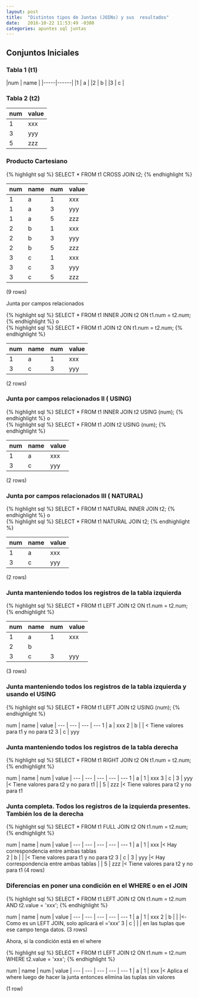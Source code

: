 ```yaml
---
layout: post
title:  "Distintos tipos de Juntas (JOINs) y sus  resultados"
date:   2016-10-22 11:53:49 -0300
categories: apuntes sql juntas
---
```


## Conjuntos Iniciales 
 
### Tabla 1 (t1) 
 
|num  | name ­­­­|­­­­­­
|-----|------| 
|1	| a |
|2	| b |
|3	| c |
 

### Tabla 2 (t2) 

num  | value 
--- | ---
 1 | xxx 
 3 | yyy 
 5 | zzz 
 
 
### Producto Cartesiano 

{% highlight sql %}
SELECT * FROM t1 CROSS JOIN t2;
{% endhighlight %}

 
 num | name | num | value 
 --- | --- | --- | ---
   1 | a    |   1 | xxx 
   1 | a    |   3 | yyy 
1	| a    |   5 | zzz 
2	| b    |   1 | xxx 
   2 | b    |   3 | yyy 
2	| b    |   5 | zzz 
3	| c    |   1 | xxx 
   3 | c    |   3 | yyy 
   3 | c    |   5 | zzz 

(9 rows) 
 
 
Junta por campos relacionados  
 
{% highlight sql %}
SELECT * FROM t1 INNER JOIN	t2 ON t1.num = t2.num;
{% endhighlight %}
o  
{% highlight sql %}
SELECT * FROM t1 JOIN t2 ON t1.num = t2.num;
{% endhighlight %}
 
 num | name | num | value 
--- | --- | --- | ---
   1 | a    |   1 | xxx    
   3 | c    |   3 | yyy

(2 rows) 

### Junta por campos relacionados II ( USING) 
 
{% highlight sql %}
SELECT * FROM t1 INNER JOIN t2 USING (num); 
{% endhighlight %}
o  
{% highlight sql %}
SELECT * FROM t1 JOIN t2 USING (num); 
{% endhighlight %}

 num | name | value 
--- | --- | --- 
   1 | a    | xxx 
   3 | c    | yyy 

(2 rows) 

### Junta por campos relacionados III ( NATURAL) 
 
{% highlight sql %}
SELECT * FROM t1 NATURAL INNER JOIN t2; 
{% endhighlight %}
o  
{% highlight sql %}
SELECT * FROM t1 NATURAL JOIN t2; 
{% endhighlight %}
 
 num | name | value 
--- | --- | --- 
   1 | a    | xxx 
   3 | c    | yyy 

(2 rows) 

### Junta manteniendo todos los registros de la tabla izquierda 
 
{% highlight sql %}
SELECT * FROM t1 LEFT JOIN t2 ON t1.num = t2.num;
{% endhighlight %}
 
 num | name | num | value | 
--- | --- | --- | ---
1	| a    |   1 | xxx 
2	| b    |     |         | <­ Tiene valores para t1 y no para t2 
3	| c    |   3 | yyy 

(3 rows) 
 
### Junta manteniendo todos los registros de la tabla izquierda y usando el USING 
 
 
{% highlight sql %}
SELECT * FROM t1 LEFT JOIN t2 USING	(num);
{% endhighlight %}
 
 num | name | value |
--- | --- | --- | ---
1	| a    | xxx 
2	| b    |        | <­ Tiene valores para t1 y no para t2 
3	| c    | yyy 

### Junta manteniendo todos los registros de la tabla derecha 
 
{% highlight sql %}
SELECT * FROM t1 RIGHT JOIN	t2 ON t1.num = t2.num;
{% endhighlight %}
 
 num | name | num | value |
--- | --- | --- | --- | ---
   1 | a    |   1 | xxx 
   3 | c    |   3 | yyy    |<­ Tiene valores para t2 y no para t1
      |      |   5 | zzz   |<­ Tiene valores para t2 y no para t1 
 
### Junta completa. Todos los registros de la izquierda presentes. También los de la derecha 
 
{% highlight sql %}
SELECT * FROM t1 FULL JOIN t2 ON t1.num = t2.num;
{% endhighlight %}
 
 num | name | num | value |
--- | --- | --- | --- | ---
   1 | a    |   1 | xxx    |<­ Hay correspondencia entre ambas tablas    
   2 | b    |     |        |<­ Tiene valores para t1 y no para t2 
   3 | c    |   3 | yyy    |<­ Hay correspondencia entre ambas tablas 
     |      |   5 | zzz    |<­ Tiene valores para t2 y no para t1 (4 rows) 
 
### Diferencias en poner una condición en el WHERE o en el JOIN 
 
{% highlight sql %}
SELECT * FROM t1 LEFT JOIN t2 ON t1.num = t2.num  
AND t2.value = 'xxx'; 
{% endhighlight %}
 
 
 num | name | num | value |
--- | --- | --- | --- | ---
1	| a    |   1 | xxx 
2	| b    |     |        |<­ Como es un LEFT JOIN, solo aplicará el =’xxx’ 
3	| c    |     |        |  en las tuplas que ese campo tenga datos. (3 rows) 

Ahora, si la condición está en el where 
 
{% highlight sql %}
SELECT * FROM t1 LEFT JOIN t2 ON t1.num = t2.num  
WHERE t2.value = 'xxx'; 
{% endhighlight %}
 
 num | name | num | value |
--- | --- | --- | --- | ---
1 | a    |   1 | xxx    |<­ Aplica el where luego de hacer la junta entonces elimina las tuplas sin valores 

(1 row) 
 
